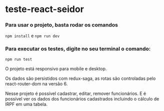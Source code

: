 # teste-react-seidor

### Para usar o projeto, basta rodar os comandos
```npm install```
e
```npm run dev```

### Para executar os testes, digite no seu terminal o comando:
```npm run test```

O projeto está responsivo para mobile e desktop.

Os dados são persistidos com redux-saga, as rotas são controladas pelo react-router-dom na versão 6.

Nesse projeto é possível cadastrar, editar, remover funcionários. E é possível ver os dados dos funcionários cadastrados incluindo o cálculo de IRPF em uma tabela.
